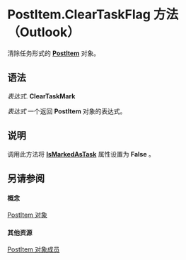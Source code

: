 
# PostItem.ClearTaskFlag 方法 （Outlook）

清除任务形式的  **[PostItem](de44065d-4e93-315a-279f-7b92f09c0465.md)** 对象。


## 语法

 _表达式_. **ClearTaskMark**

 _表达式_ 一个返回 **PostItem** 对象的表达式。


## 说明

调用此方法将 **[IsMarkedAsTask](a84195b3-8d6e-8842-6747-86977f4dfaad.md)** 属性设置为 **False** 。


## 另请参阅


#### 概念


[PostItem 对象](de44065d-4e93-315a-279f-7b92f09c0465.md)
#### 其他资源


[PostItem 对象成员](5b150db1-c96d-0721-ec36-d5b5ebc20fd8.md)